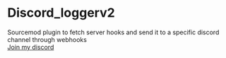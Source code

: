 # Discord_loggerv2
Sourcemod plugin to fetch server hooks and send it to a specific discord channel through webhooks
<br/>
<a href="https://discord.gg/htFcqUCQ">Join my discord</a>
